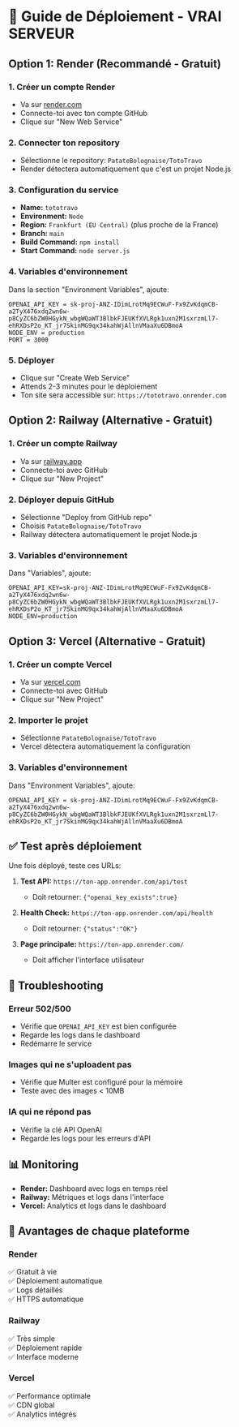 # 🚀 Guide de Déploiement - VRAI SERVEUR

## Option 1: Render (Recommandé - Gratuit)

### 1. Créer un compte Render
- Va sur [render.com](https://render.com)
- Connecte-toi avec ton compte GitHub
- Clique sur "New Web Service"

### 2. Connecter ton repository
- Sélectionne le repository: `PatateBolognaise/TotoTravo`
- Render détectera automatiquement que c'est un projet Node.js

### 3. Configuration du service
- **Name:** `tototravo`
- **Environment:** `Node`
- **Region:** `Frankfurt (EU Central)` (plus proche de la France)
- **Branch:** `main`
- **Build Command:** `npm install`
- **Start Command:** `node server.js`

### 4. Variables d'environnement
Dans la section "Environment Variables", ajoute:

```
OPENAI_API_KEY = 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
NODE_ENV = production
PORT = 3000
```

### 5. Déployer
- Clique sur "Create Web Service"
- Attends 2-3 minutes pour le déploiement
- Ton site sera accessible sur: `https://tototravo.onrender.com`

## Option 2: Railway (Alternative - Gratuit)

### 1. Créer un compte Railway
- Va sur [railway.app](https://railway.app)
- Connecte-toi avec GitHub
- Clique sur "New Project"

### 2. Déployer depuis GitHub
- Sélectionne "Deploy from GitHub repo"
- Choisis `PatateBolognaise/TotoTravo`
- Railway détectera automatiquement le projet Node.js

### 3. Variables d'environnement
Dans "Variables", ajoute:
```
OPENAI_API_KEY=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
NODE_ENV=production
```

## Option 3: Vercel (Alternative - Gratuit)

### 1. Créer un compte Vercel
- Va sur [vercel.com](https://vercel.com)
- Connecte-toi avec GitHub
- Clique sur "New Project"

### 2. Importer le projet
- Sélectionne `PatateBolognaise/TotoTravo`
- Vercel détectera automatiquement la configuration

### 3. Variables d'environnement
Dans "Environment Variables", ajoute:
```
OPENAI_API_KEY = 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
```

## ✅ Test après déploiement

Une fois déployé, teste ces URLs:

1. **Test API:** `https://ton-app.onrender.com/api/test`
   - Doit retourner: `{"openai_key_exists":true}`

2. **Health Check:** `https://ton-app.onrender.com/api/health`
   - Doit retourner: `{"status":"OK"}`

3. **Page principale:** `https://ton-app.onrender.com/`
   - Doit afficher l'interface utilisateur

## 🔧 Troubleshooting

### Erreur 502/500
- Vérifie que `OPENAI_API_KEY` est bien configurée
- Regarde les logs dans le dashboard
- Redémarre le service

### Images qui ne s'uploadent pas
- Vérifie que Multer est configuré pour la mémoire
- Teste avec des images < 10MB

### IA qui ne répond pas
- Vérifie la clé API OpenAI
- Regarde les logs pour les erreurs d'API

## 📊 Monitoring

- **Render:** Dashboard avec logs en temps réel
- **Railway:** Métriques et logs dans l'interface
- **Vercel:** Analytics et logs dans le dashboard

## 🎯 Avantages de chaque plateforme

### Render
✅ Gratuit à vie  
✅ Déploiement automatique  
✅ Logs détaillés  
✅ HTTPS automatique  

### Railway
✅ Très simple  
✅ Déploiement rapide  
✅ Interface moderne  

### Vercel
✅ Performance optimale  
✅ CDN global  
✅ Analytics intégrés

